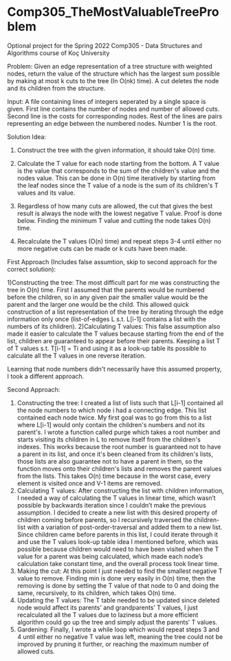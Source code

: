 # Comp305_TheMostValuableTreeProblem
Optional project for the Spring 2022 Comp305 - Data Structures and Algorithms course of Koç University 


Problem: Given an edge representation of a tree structure with weighted nodes, return the value of the structure which has the largest sum possible by making at most k cuts to the tree (In O(nk) time). A cut deletes the node and its children from the structure.

Input: A file containing lines of integers seperated by a single space is given. First line contains the number of nodes and number of allowed cuts. Second line is the costs for corresponding nodes. Rest of the lines are pairs representing an edge between the numbered nodes. Number 1 is the root. 

Solution Idea: 
1) Construct the tree with the given information, it should take O(n) time. 

2) Calculate the T value for each node starting from the bottom. A T value is the value that corresponds to the sum of the children's value and the nodes value. This can be done in O(n) time iteratively by starting from the leaf nodes since the T value of a node is the sum of its children's T values and its value. 

3) Regardless of how many cuts are allowed, the cut that gives the best result is always the node with the lowest negative T value. Proof is done below. Finding the minimum T value and cutting the node takes O(n) time. 

4) Recalculate the T values (O(n) time) and repeat steps 3-4 until either no more negative cuts can be made or k cuts have been made. 


First Approach (Includes false assumtion, skip to second approach for the correct solution): 

  1)Constructing the tree: The most difficult part for me was constructing the tree in O(n) time. First I assumed that the parents would be numbered before the children, so in any given pair the smaller value would be the parent and the larger one would be the child. This allowed quick construction of a list representation of the tree by iterating through the edge information only once (list-of-edges L s.t. L[i-1] contains a list with the numbers of its children). 
  2)Calculating T values: This false assumption also made it easier to calculate the T values because starting from the end of the list, children are guaranteed to appear before their parents. Keeping a list T of T values s.t. T[i-1] = Ti and using it as a look-up table its possible to calculate all the T values in one reverse iteration. 
  
  Learning that node numbers didn't necessarily have this assumed property, I took a different approach. 
  
 Second Approach: 
1) Constructing the tree: I created a list of lists such that L[i-1] contained all the node numbers to which node i had a connecting edge. This list contained each node twice. My first goal was to go from this to a list where L[i-1] would only contain the children's numbers and not its parent's. I wrote a function called purge which takes a root number and starts visiting its children in L to remove itself from the children's indexes. This works because the root number is guaranteed not to have a parent in its list, and once it's been cleaned from its children's lists, those lists are also guarantee not to have a parent in them, so the function moves onto their children's lists and removes the parent values from the lists. This takes O(n) time because in the worst case, every element is visited once and V-1 items are removed. 
2) Calculating T values: After constructing the list with children information, I needed a way of calculating the T values in linear time, which wasn’t possible by backwards iteration since I couldn’t make the previous assumption. I decided to create a new list with this desired property of children coming before parents, so I recursively traversed the children-list with a variation of post-order-traversal and added them to a new list. Since children came before parents in this list, I could iterate through it and use the T values look-up table idea I mentioned before, which was possible because children would need to have been visited when the T value for a parent was being calculated, which made each node’s calculation take constant time, and the overall process took linear time.  
3) Making the cut: At this point I just needed to find the smallest negative T value to remove. Finding min is done very easily in O(n) time, then the removing is done by setting the T value of that node to 0 and doing the same, recursively, to its children, which takes O(n) time. 
4) Updating the T values: The T table needed to be updated since deleted node would affect its parents’ and grandparents’ T values, I just recalculated all the T values due to laziness but a more efficient algorithm could go up the tree and simply adjust the parents’ T values. 
5) Gardening: Finally, I wrote a while loop which would repeat steps 3 and 4 until either no negative T value was left, meaning the tree could not be improved by pruning it further, or reaching the maximum number of allowed cuts. 


















  
